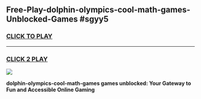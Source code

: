 
## Free-Play-dolphin-olympics-cool-math-games-Unblocked-Games #sgyy5
<h3>
<a href="https://news.freeplayer.one?title=dolphin-olympics-cool-math-games&ref=8M">CLICK TO PLAY</a></h3>
<hr>

<h3>
<a href="https://news.freeplayer.one?title=dolphin-olympics-cool-math-games&ref=8M">CLICK 2 PLAY</a>
  
</h3>

<a href="https://news.freeplayer.one?title=dolphin-olympics-cool-math-games&ref=8M"><img src="https://clearcache.store/games.png"></a>


**dolphin-olympics-cool-math-games games unblocked: Your Gateway to Fun and Accessible Online Gaming**
